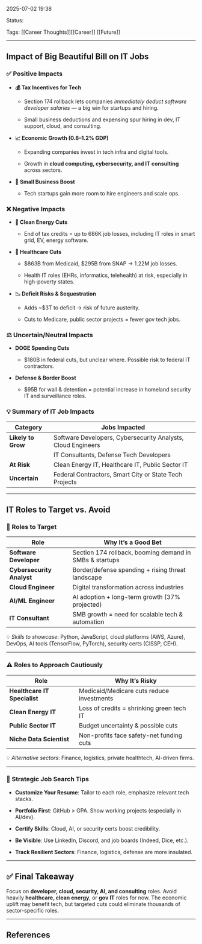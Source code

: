 
2025-07-02 19:38

Status:

Tags: [[Career Thoughts]][[Career]] [[Future]] 

---
## Impact of Big Beautiful Bill on IT Jobs

### ✅ Positive Impacts

- **💰 Tax Incentives for Tech**
    
    - Section 174 rollback lets companies _immediately deduct software developer salaries_ — a big win for startups and hiring.
        
    - Small business deductions and expensing spur hiring in dev, IT support, cloud, and consulting.
        
- **📈 Economic Growth (0.8–1.2% GDP)**
    
    - Expanding companies invest in tech infra and digital tools.
        
    - Growth in **cloud computing, cybersecurity, and IT consulting** across sectors.
        
- **👥 Small Business Boost**
    
    - Tech startups gain more room to hire engineers and scale ops.
        

### ❌ Negative Impacts

- **🌱 Clean Energy Cuts**
    
    - End of tax credits = up to 686K job losses, including IT roles in smart grid, EV, energy software.
        
- **🏥 Healthcare Cuts**
    
    - $863B from Medicaid, $295B from SNAP → 1.22M job losses.
        
    - Health IT roles (EHRs, informatics, telehealth) at risk, especially in high-poverty states.
        
- **📉 Deficit Risks & Sequestration**
    
    - Adds ~$3T to deficit → risk of future austerity.
        
    - Cuts to Medicare, public sector projects = fewer gov tech jobs.
        

### ⚖️ Uncertain/Neutral Impacts

- **DOGE Spending Cuts**
    
    - $180B in federal cuts, but unclear where. Possible risk to federal IT contractors.
        
- **Defense & Border Boost**
    
    - $95B for wall & detention = potential increase in homeland security IT and surveillance roles.
        

### 💡 Summary of IT Job Impacts

|Category|Jobs Impacted|
|---|---|
|**Likely to Grow**|Software Developers, Cybersecurity Analysts, Cloud Engineers|
||IT Consultants, Defense Tech Developers|
|**At Risk**|Clean Energy IT, Healthcare IT, Public Sector IT|
|**Uncertain**|Federal Contractors, Smart City or State Tech Projects|

---

## IT Roles to Target vs. Avoid

### 🎯 Roles to Target

| Role                      | Why It’s a Good Bet                                     |
| ------------------------- | ------------------------------------------------------- |
| **Software Developer**    | Section 174 rollback, booming demand in SMBs & startups |
| **Cybersecurity Analyst** | Border/defense spending + rising threat landscape       |
| **Cloud Engineer**        | Digital transformation across industries                |
| **AI/ML Engineer**        | AI adoption + long-term growth (37% projected)          |
| **IT Consultant**         | SMB growth = need for scalable tech & automation        |

💡 _Skills to showcase_: Python, JavaScript, cloud platforms (AWS, Azure), DevOps, AI tools (TensorFlow, PyTorch), security certs (CISSP, CEH).

---

### ⚠️ Roles to Approach Cautiously

| Role                         | Why It’s Risky                            |
| ---------------------------- | ----------------------------------------- |
| **Healthcare IT Specialist** | Medicaid/Medicare cuts reduce investments |
| **Clean Energy IT**          | Loss of credits = shrinking green tech IT |
| **Public Sector IT**         | Budget uncertainty & possible cuts        |
| **Niche Data Scientist**     | Non-profits face safety-net funding cuts  |

💡 _Alternative sectors_: Finance, logistics, private healthtech, AI-driven firms.

---

### 💼 Strategic Job Search Tips

- **Customize Your Resume**: Tailor to each role, emphasize relevant tech stacks.
    
- **Portfolio First**: GitHub > GPA. Show working projects (especially in AI/dev).
    
- **Certify Skills**: Cloud, AI, or security certs boost credibility.
    
- **Be Visible**: Use LinkedIn, Discord, and job boards (Indeed, Dice, etc.).
    
- **Track Resilient Sectors**: Finance, logistics, defense are more insulated.
    

---

## ✅ Final Takeaway

Focus on **developer, cloud, security, AI, and consulting** roles. Avoid heavily **healthcare, clean energy**, or **gov IT** roles for now. The economic uplift may benefit tech, but targeted cuts could eliminate thousands of sector-specific roles.



---
## References